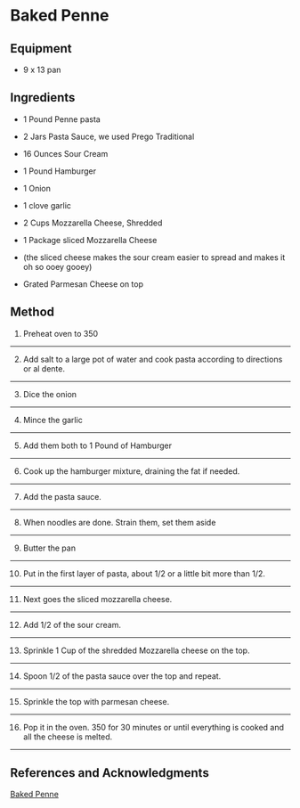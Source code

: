 # Baked Penne

## Equipment

- 9 x 13 pan

## Ingredients

- 1 Pound Penne pasta

- 2 Jars Pasta Sauce, we used Prego Traditional

- 16 Ounces Sour Cream

- 1 Pound Hamburger

- 1 Onion

- 1 clove garlic

- 2 Cups Mozzarella Cheese, Shredded

- 1 Package sliced Mozzarella Cheese

- (the sliced cheese makes the sour cream easier to spread and makes it oh so ooey gooey)

- Grated Parmesan Cheese on top

## Method

1. Preheat oven to 350
---
2. Add salt to a large pot of water and cook pasta according to directions or al dente.
---
3. Dice the onion
---
4. Mince the garlic
---
5. Add them both to 1 Pound of Hamburger
---
6. Cook up the hamburger mixture, draining the fat if needed.
---
7. Add the pasta sauce.
---
8. When noodles are done. Strain them, set them aside
---
9. Butter the pan
---
10. Put in the first layer of pasta, about 1/2 or a little bit more than 1/2.
---
11. Next goes the sliced mozzarella cheese.
---
12. Add 1/2 of the sour cream.
---
13. Sprinkle 1 Cup of the shredded Mozzarella cheese on the top.
---
14. Spoon 1/2 of the pasta sauce over the top and repeat.
---
15. Sprinkle the top with parmesan cheese.
---
16. Pop it in the oven. 350 for 30 minutes or until everything is cooked and all the cheese is melted.
---

## References and Acknowledgments

[Baked Penne](http://thesundaysuppersisters.blogspot.com/2015/02/baked-penne.html)
